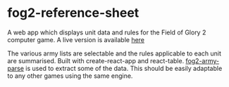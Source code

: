 # fog2-reference-sheet

A web app which displays unit data and rules for the Field of Glory 2 computer game. A live version is available [here](http://fog2.lsm.scot/)

The various army lists are selectable and the rules applicable to each unit are summarised. Built with create-react-app and react-table. [fog2-army-parse](https://github.com/lawrie-sm/fog2-army-parse) is used to extract some of the data. This should be easily adaptable to any other games using the same engine.
